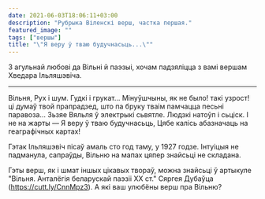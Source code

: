```yaml
---
date: 2021-06-03T18:06:11+03:00
description: "Рубрыка Віленскі верш, частка першая."
featured_image: ""
tags: ["вершы"]
title: "\"Я веру ў тваю будучнасьць...\""
---
```

З агульнай любові да Вільні й паэзыі, хочам падзяліцца з вамі вершам Хведара Ільляшэвіча. 

* * *

Вільня,
Рух і шум.
Гудкі і грукат...
Мінуўшчыны, як не было!
такі узрост!
ці думаў твой прапрадзед,
што па бруку тваім памчацца
песьні паравоза...
Зьзяе Вяльля ў электрыкі сьвятле.
Людзкі натоўп і сьціск.
І не на жарты —
Я веру ў тваю будучнасьць,
Цябе калісь абазначаць на геаграфічных картах!

Гэтак Ільляшэвіч пісаў амаль сто год таму, у 1927 годзе.  Інтуіцыя не падманула, сапраўды, Вільню на мапах цяпер знайсьці не складана.

Гэты верш, як і шмат іншых цікавых твораў, можна знайсьці ў артыкуле "Вільня. Анталёгія беларускай паэзіі XX ст." Сяргея Дубаўца (https://cutt.ly/CnnMpz3). А які ваш улюбёны верш пра Вільню?
